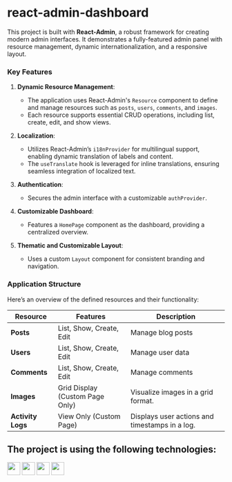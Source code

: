# react-admin-dashboard

This project is built with **React-Admin**, a robust framework for creating modern admin interfaces. It demonstrates a fully-featured admin panel with resource management, dynamic internationalization, and a responsive layout.

### Key Features

1. **Dynamic Resource Management**:
   - The application uses React-Admin's `Resource` component to define and manage resources such as `posts`, `users`, `comments`, and `images`.
   - Each resource supports essential CRUD operations, including list, create, edit, and show views.

2. **Localization**:
   - Utilizes React-Admin’s `i18nProvider` for multilingual support, enabling dynamic translation of labels and content.
   - The `useTranslate` hook is leveraged for inline translations, ensuring seamless integration of localized text.

3. **Authentication**:
   - Secures the admin interface with a customizable `authProvider`.

4. **Customizable Dashboard**:
   - Features a `HomePage` component as the dashboard, providing a centralized overview.

5. **Thematic and Customizable Layout**:
   - Uses a custom `Layout` component for consistent branding and navigation.

### Application Structure

Here’s an overview of the defined resources and their functionality:

| Resource         | Features                          | Description                                      |
|-------------------|-----------------------------------|--------------------------------------------------|
| **Posts**         | List, Show, Create, Edit         | Manage blog posts                               |
| **Users**         | List, Show, Create, Edit         | Manage user data                                |
| **Comments**      | List, Show, Create, Edit         | Manage comments                                 |
| **Images**        | Grid Display (Custom Page Only)  | Visualize images in a grid format.             |
| **Activity Logs** | View Only (Custom Page)          | Displays user actions and timestamps in a log.  |

## The project is using the following technologies:

<img src="https://img.shields.io/badge/vite-%23563D7C.svg?style=flat&logo=vite&color=white" height="30"> <img src="https://img.shields.io/badge/React.JS-%23563D7C.svg?style=flat&logo=react&color=white" height="30"> <img src="https://img.shields.io/badge/react--admin-311C87?style=flat&color=white" height="30"> <img src="https://img.shields.io/badge/@mui/material-311C87?style=flat&logo=mui&color=white" height="30"> 